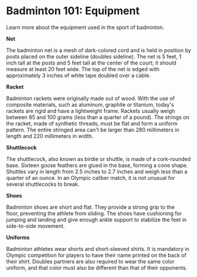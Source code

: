Badminton 101: Equipment
========================

Learn more about the equipment used in the sport of badminton.

**Net**

The badminton net is a mesh of dark-colored cord and is held in position by posts placed on the outer sideline (doubles sideline). The net is 5 feet, 1 inch tall at the posts and 5 feet tall at the center of the court; it should measure at least 20 feet wide. The top of the net is edged with approximately 3 inches of white tape doubled over a cable.

**Racket**

Badminton rackets were originally made out of wood. With the use of composite materials, such as aluminum, graphite or titanium, today's rackets are rigid and have a lightweight frame. Rackets usually weigh between 85 and 100 grams (less than a quarter of a pound). The strings on the racket, made of synthetic threads, must be flat and form a uniform pattern. The entire stringed area can't be larger than 280 millimeters in length and 220 millimeters in width.

**Shuttlecock**

The shuttlecock, also known as birdie or shuttle, is made of a cork-rounded base. Sixteen goose feathers are glued in the base, forming a cone shape. Shuttles vary in length from 2.5 inches to 2.7 inches and weigh less than a quarter of an ounce. In an Olympic caliber match, it is not unusual for several shuttlecocks to break.

**Shoes**

Badminton shoes are short and flat. They provide a strong grip to the floor, preventing the athlete from sliding. The shoes have cushioning for jumping and landing and give enough ankle support to stabilize the feet in side-to-side movement.

**Uniforms**

Badminton athletes wear shorts and short-sleeved shirts. It is mandatory in Olympic competition for players to have their name printed on the back of their shirt. Doubles partners are also required to wear the same color uniform, and that color must also be different than that of their opponents.


